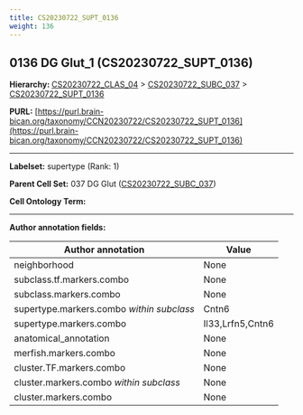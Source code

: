 ```yaml
---
title: CS20230722_SUPT_0136
weight: 136
---
```

## 0136 DG Glut_1 (CS20230722_SUPT_0136)
<b>Hierarchy: </b>
[CS20230722_CLAS_04](../CS20230722_CLAS_04) >
[CS20230722_SUBC_037](../CS20230722_SUBC_037) >
[CS20230722_SUPT_0136](../CS20230722_SUPT_0136)

**PURL:** [https://purl.brain-bican.org/taxonomy/CCN20230722/CS20230722_SUPT_0136](https://purl.brain-bican.org/taxonomy/CCN20230722/CS20230722_SUPT_0136)

---


**Labelset:** supertype (Rank: 1)

**Parent Cell Set:** 037 DG Glut ([CS20230722_SUBC_037](../CS20230722_SUBC_037))



**Cell Ontology Term:** 

[MARKER GENES.]: #


---

[TRANSFERRED ANNOTATIONS.]: #


[AUTHOR ANNOTATION FIELDS.]: #


**Author annotation fields:**

| Author annotation | Value |
|-------------------|-------|
|neighborhood|None|
|subclass.tf.markers.combo|None|
|subclass.markers.combo|None|
|supertype.markers.combo _within subclass_|Cntn6|
|supertype.markers.combo|Il33,Lrfn5,Cntn6|
|anatomical_annotation|None|
|merfish.markers.combo|None|
|cluster.TF.markers.combo|None|
|cluster.markers.combo _within subclass_|None|
|cluster.markers.combo|None|
